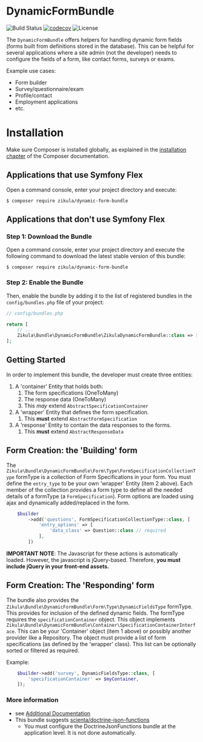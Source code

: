 DynamicFormBundle
=================

![Build Status](https://img.shields.io/github/workflow/status/zikula/DynamicFormBundle/Symfony)
[![codecov](https://codecov.io/gh/zikula/DynamicFormBundle/branch/main/graph/badge.svg?token=9BIL3EQ5IK)](https://codecov.io/gh/zikula/DynamicFormBundle)
![License](https://img.shields.io/github/license/zikula/DynamicFormBundle)

The `DynamicFormBundle` offers helpers for handling dynamic form fields (forms built from definitions stored in
the database). This can be helpful for several applications where a site admin (not the developer) needs to configure
the fields of a form, like contact forms, surveys or exams.

Example use cases:
 - Form builder
 - Survey/questionnaire/exam
 - Profile/contact
 - Employment applications
 - etc.

Installation
============

Make sure Composer is installed globally, as explained in the
[installation chapter](https://getcomposer.org/doc/00-intro.md)
of the Composer documentation.

Applications that use Symfony Flex
----------------------------------

Open a command console, enter your project directory and execute:

```console
$ composer require zikula/dynamic-form-bundle
```

Applications that don't use Symfony Flex
----------------------------------------

### Step 1: Download the Bundle

Open a command console, enter your project directory and execute the
following command to download the latest stable version of this bundle:

```console
$ composer require zikula/dynamic-form-bundle
```

### Step 2: Enable the Bundle

Then, enable the bundle by adding it to the list of registered bundles
in the `config/bundles.php` file of your project:

```php
// config/bundles.php

return [
    // ...
    Zikula\Bundle\DynamicFormBundle\ZikulaDynamicFormBundle::class => ['all' => true],
];
```

Getting Started
---------------

In order to implement this bundle, the developer must create three entities:

1. A 'container' Entity that holds both:
   1. The form specifications (OneToMany)
   2. The response data (OneToMany)
   3. This _may_ extend `AbstractSpecificationContainer`
2. A 'wrapper' Entity that defines the form specification.
   1. This **must** extend `AbstractFormSpecification`
3. A 'response' Entity to contain the data responses to the forms.
   1. This **must** extend `AbstractResponseData`

Form Creation: the 'Building' form
----------------------------------

The `Zikula\Bundle\DynamicFormBundle\Form\Type\FormSpecificationCollectionType` formType is a collection of Form
Specifications in your form. You must define the `entry_type` to be your own 'wrapper' Entity (item 2 above). Each
member of the collection provides a form type to define all the needed details of a formType (a `FormSpecification`).
Form options are loaded using ajax and dynamically added/replaced in the form.

```php
    $builder
        ->add('questions', FormSpecificationCollectionType::class, [
            'entry_options' => [
                'data_class' => Question::class // required
            ],
        ])
```
**IMPORTANT NOTE**: The Javascript for these actions is automatically loaded. However, the javascript is jQuery-based.
Therefore, **you must include jQuery in your front-end assets.**

Form Creation: The 'Responding' form
------------------------------------

The bundle also provides the `Zikula\Bundle\DynamicFormBundle\Form\Type\DynamicFieldsType` formType. This
provides for inclusion of the defined dynamic fields. The formType requires the `specificationContainer` object.
This object implements `Zikula\Bundle\DynamicFormBundle\Container\SpecificationContainerInterface`. This can be your
'Container' object (item 1 above) or possibly another provider like a Repository. The object must provide a list of form
specifications (as defined by the 'wrapper' class). This list can be optionally sorted or filtered as required.

Example:

```php
    $builder->add('survey', DynamicFieldsType::class, [
        'specificationContainer' => $myContainer,
    ]);
```

### More information

 - see [Additional Documentation](docs/index.md)
 - This bundle suggests [scienta/doctrine-json-functions](https://github.com/ScientaNL/DoctrineJsonFunctions)
   - You must configure the DoctrineJsonFunctions bundle at the application level. It is not done automatically.
